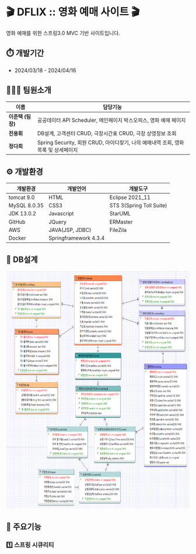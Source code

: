 # 🎬 DFLIX :: 영화 예매 사이트 🎬
영화 예매를 위한 스프링3.0 MVC 기반 사이트입니다.

## ⏱️ 개발기간
* 2024/03/18 - 2024/04/16

## 🧑‍🤝‍🧑 팀원소개
|이름|담당기능|
|------|---|
|**이준택 (팀장)**|공공데이터 API Scheduler, 메인페이지 박스오피스, 영화 예매 페이지|
|**전용휘**|DB설계, 고객센터 CRUD, 극장시간표 CRUD, 극장 상영정보 조회|
|**정다희**|Spring Security, 회원 CRUD, 아이디찾기, 나의 예매내역 조회, 영화 목록 및 상세페이지|

## ⚙️ 개발환경
|개발환경|개발언어|개발도구|
|---|---|---|
|tomcat 9.0|HTML|Eclipse 2021_11|
MySQL 8.0.35|CSS3|STS 3(Spring Toll Suite)|
JDK 13.0.2|Javascript|StarUML|
GitHub|JQuery|ERMaster|
AWS |JAVA(JSP, JDBC)|FileZila|
Docker|Springframework 4.3.4||

## 📗 DB설계
<img src="https://github.com/dahee2462/dflix/blob/master/%ED%94%84%EB%A1%9C%EC%A0%9D%ED%8A%B8%20%EB%AC%B8%EC%84%9C/04.%EC%82%B0%EC%B6%9C%EB%AC%BC%20%EC%A0%9C%EC%B6%9C/04.%ED%94%84%EB%A1%9C%EC%A0%9D%ED%8A%B8%20%EC%84%A4%EA%B3%84%EC%84%9C/%EC%8A%A4%ED%81%AC%EB%A6%B0%EC%83%B7%202024-05-14%20114807.png" height="650px">

## 📌 주요기능
### 1️⃣ 스프링 시큐리티






